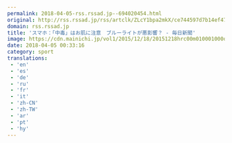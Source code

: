 ```yaml
---
permalink: 2018-04-05-rss.rssad.jp--694020454.html
original: http://rss.rssad.jp/rss/artclk/ZLcY1bpa2mkX/ce744597d7b14ef471e21f96b7bd5705?ul=YgCYbYFK75g1RiQtz6IxNELPtpqaMvE6GgAuYcv3nN0AuB2V_qAFSIeqDdVZmdFHFn8TXuPVfQJ0ZH5VCUNwLXQff92L
domain: rss.rssad.jp
title: 'スマホ：「中毒」はお肌に注意　ブルーライトが悪影響？ - 毎日新聞'
image: https://cdn.mainichi.jp/vol1/2015/12/18/20151218hrc00m010001000q/9.jpg?2
date: 2018-04-05 00:33:16
category: sport
translations: 
 - 'en'
 - 'es'
 - 'de'
 - 'ru'
 - 'fr'
 - 'it'
 - 'zh-CN'
 - 'zh-TW'
 - 'ar'
 - 'pt'
 - 'hy'
---
```



